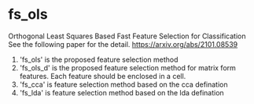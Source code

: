 # fs_ols
Orthogonal Least Squares Based Fast Feature Selection for Classification
See the following paper for the detail.
https://arxiv.org/abs/2101.08539

1. 'fs_ols' is the proposed feature selection method
2. 'fs_ols_d' is the proposed feature selection method for matrix form features. Each feature should be enclosed in a cell.
3. 'fs_cca' is feature selection method based on the cca defination
4. 'fs_lda' is feature selection method based on the lda defination
